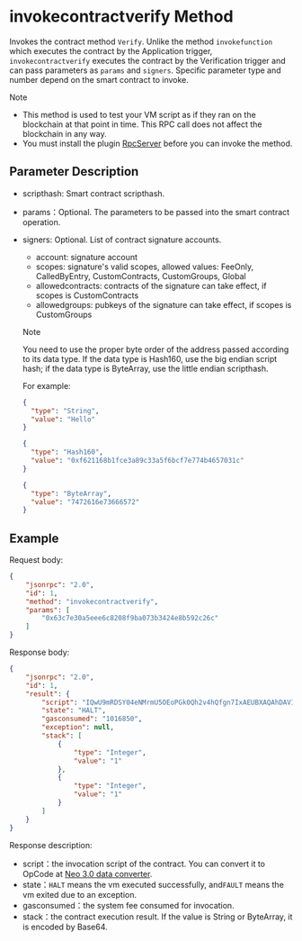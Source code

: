 # invokecontractverify Method

Invokes the contract method `Verify`. Unlike the method `invokefunction` which executes the contract by the Application trigger, `invokecontractverify` executes the contract by the Verification trigger and can pass parameters as `params` and `signers`. Specific parameter type and number depend on the smart contract to invoke.

> [!Note]
>
> - This method is used to test your VM script as if they ran on the blockchain at that point in time. This RPC call does not affect the blockchain in any way.
> - You must install the plugin [RpcServer](https://github.com/neo-project/neo-modules/releases) before you can invoke the method.

## Parameter Description

- scripthash: Smart contract scripthash.

- params：Optional. The parameters to be passed into the smart contract operation.

- signers:  Optional. List of contract signature accounts.
  * account: signature account
  * scopes: signature's valid scopes, allowed values: FeeOnly, CalledByEntry, CustomContracts, CustomGroups, Global
  * allowedcontracts: contracts of the signature can take effect, if scopes is CustomContracts
  * allowedgroups: pubkeys of the signature can take effect, if scopes is CustomGroups
  
  > [!Note]
  >
  > You need to use the proper byte order of the address passed according to its data type. If the data type is Hash160, use the big endian script hash; if the data type is ByteArray, use the little endian scripthash.
  
  For example:
  
    ```json
    {
      "type": "String",
      "value": "Hello"
    }
  
    {
      "type": "Hash160",
      "value": "0xf621168b1fce3a89c33a5f6bcf7e774b4657031c"
    }
  
    {
      "type": "ByteArray",
      "value": "7472616e73666572"
    }
    ```

## Example

Request body:

```json
{
    "jsonrpc": "2.0",
    "id": 1,
    "method": "invokecontractverify",
    "params": [
        "0x63c7e30a5eee6c8208f9ba073b3424e8b592c26c"
    ]
}
```

Response body:

```json
{
    "jsonrpc": "2.0",
    "id": 1,
    "result": {
        "script": "IQwU9mRDSY04eNMrmU5OEoPGk0Qh2v4hQfgn7IxAEUBXAQAhDAVIZWxsbyFBm/ZnzkGSXegxcCMFAAAAaEBXAQEheHBoJwoAAAAjIAAAAAwFSGVsbG8MBVdvcmxkIVBBm/ZnzkHmPxiEIUBXAQIhITWQ////ELNwaCcaAAAADBFObyBhdXRob3JpemF0aW9uLiE6eHkhUEExxjMdIUBXAQAhITVd////ELNwaCcaAAAADBFObyBhdXRob3JpemF0aW9uLiE6IUHGnx3wIUAhVgEMFPZkQ0mNOHjTK5lOThKDxpNEIdr+YCFA",
        "state": "HALT",
        "gasconsumed": "1016850",
        "exception": null,
        "stack": [
            {
                "type": "Integer",
                "value": "1"
            },
            {
                "type": "Integer",
                "value": "1"
            }
        ]
    }
}
```

Response description:

- script：the invocation script of the contract. You can convert it to OpCode at [Neo 3.0 data converter](https://neo.org/converter).
- state：`HALT` means the vm executed successfully, and`FAULT` means the vm exited due to an exception. 
- gasconsumed：the system fee consumed for invocation.
- stack：the contract execution result. If the value is String or ByteArray, it is encoded by Base64.